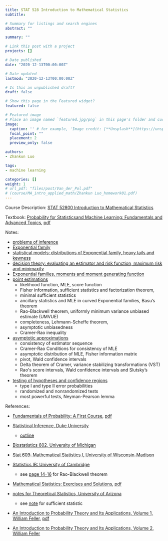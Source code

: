 ```yaml
---
title: STAT 528 Introduction to Mathematical Statistics
subtitle: 

# Summary for listings and search engines
abstract: ""

summary: ""

# Link this post with a project
projects: []

# Date published
date: "2020-12-13T00:00:00Z"

# Date updated
lastmod: "2020-12-13T00:00:00Z"

# Is this an unpublished draft?
draft: false

# Show this page in the Featured widget?
featured: false

# Featured image
# Place an image named `featured.jpg/png` in this page's folder and customize its options here.
image:
  caption: '' # for example, 'Image credit: [**Unsplash**](https://unsplash.com/photos/CpkOjOcXdUY)'
  focal_point: ""
  placement: 2
  preview_only: false

authors:
- Zhankun Luo

tags:
- machine learning

categories: []
weight: 1
# url_pdf: "files/post/Van_der_Pol.pdf"
# (course/MA_intro_applied_math/Zhankun Luo_homework01.pdf)
---
```

<!--more-->
Course Description: [STAT 52800 Introduction to Mathematical Statistics](https://catalog.pfw.edu/preview_course_nopop.php?catoid=11&coid=35853)


Textbook: 
[Probability for Statisticsand Machine Learning: Fundamentals and Advanced Topics](https://link.springer.com/book/10.1007/978-1-4419-9634-3), [pdf](https://link.springer.com/content/pdf/10.1007/978-1-4419-9634-3.pdf)

Notes: 
* [problems of inference](https://www.stat.purdue.edu/~dasgupta/528-1.pdf)
* [Exponential family](https://www.stat.purdue.edu/~dasgupta/expfamily.pdf)
* [statistical models: distributions of Exponential family, heavy tails and kewness](https://www.stat.purdue.edu/~dasgupta/528-2.pdf)
* [decision theory: evaluating an estimator and risk function, maximum risk and minimaxity](https://www.stat.purdue.edu/~dasgupta/528-3.pdf)
* [Exponential families, moments and moment generating function](https://www.stat.purdue.edu/~dasgupta/528-4.pdf)
* [point estimations](https://www.stat.purdue.edu/~dasgupta/528-5.pdf)
    * likelihood function, MLE, score function
    * Fisher information, sufficient statistics and factorization theorem, 
    * minimal sufficient statistics
    * ancillary statistics and MLE in curved Exponential families, Basu’s theorem
    * Rao-Blackwell theorem, uniformly minimum variance unbiased estimate (UMVUE) 
    * completeness, Lehmann-Scheffe theorem, 
    * asymptotic unbiasedness
    * Cramer-Rao inequality
* [asymptotic approximations](https://www.stat.purdue.edu/~dasgupta/528-6.pdf)
    * consistency of estimator sequence 
    * Cramer-Rao Conditions for consistency of MLE
    * asymptotic distribution of MLE, Fisher information matrix
    * pivot, Wald confidence intervals
    * Delta theorem of Cramer, variance stabilizing transformations (VST)
    * Rao's score intervals, Wald confidence intervals and Slutsky’s theorem
* [testing of hypotheses and confidence regions](https://www.stat.purdue.edu/~dasgupta/528-7.pdf)
    * type I and type II error probabilities
    * randomized and nonrandomized tests
    * most powerful tests, Neyman-Pearson lemma

References: 
* [Fundamentals of Probability: A First Course](https://link.springer.com/book/10.1007/978-1-4419-5780-1), [pdf](https://link.springer.com/content/pdf/10.1007/978-1-4419-5780-1.pdf)
* [Statistical Inference, Duke University](http://www2.stat.duke.edu/courses/Spring07/sta215/)
    * [outline](http://www2.stat.duke.edu/courses/Spring07/sta215/732syl.html)
    <!---
    * [distributions](http://www2.stat.duke.edu/courses/Spring07/sta215/etc/pdf.pdf), [wk01](http://www2.stat.duke.edu/courses/Spring07/sta215/lec/wk01.pdf), [wk02](http://www2.stat.duke.edu/courses/Spring07/sta215/lec/wk01.pdf), [wk03](http://www2.stat.duke.edu/courses/Spring07/sta215/lec/wk01.pdf), [wk04](http://www2.stat.duke.edu/courses/Spring07/sta215/lec/wk01.pdf), [wk05](http://www2.stat.duke.edu/courses/Spring07/sta215/lec/wk01.pdf), [wk07](http://www2.stat.duke.edu/courses/Spring07/sta215/lec/wk01.pdf), [wk08](http://www2.stat.duke.edu/courses/Spring07/sta215/lec/wk01.pdf), [wk11](http://www2.stat.duke.edu/courses/Spring07/sta215/lec/wk01.pdf), [wk12](http://www2.stat.duke.edu/courses/Spring07/sta215/lec/wk01.pdf), [wk13](http://www2.stat.duke.edu/courses/Spring07/sta215/lec/wk13.pdf), [wk14](http://www2.stat.duke.edu/courses/Spring07/sta215/lec/wk14.pdf), [wk15](http://www2.stat.duke.edu/courses/Spring07/sta215/lec/wk15.pdf)
    -->
    
* [Biostatistics 602, University of Michigan](https://genome.sph.umich.edu/wiki/Biostatistics_602:_Main_Page)
* [Stat 609: Mathematical Statistics I, University of Wisconsin-Madison](https://pages.stat.wisc.edu/~shao/stat609/)
* [Statistics IB: University of Cambridge](http://www.statslab.cam.ac.uk/~rrw1/stats/Sa5.pdf)
    * see [page 14-16](http://www.statslab.cam.ac.uk/~rrw1/stats/S03.pdf) for Rao-Blackwell theorem
* [Mathematical Statistics: Exercises and Solutions](https://link.springer.com/book/10.1007/0-387-28276-9), [pdf](https://link.springer.com/content/pdf/10.1007/0-387-28276-9.pdf)
* [notes for Theoretical Statistics, University of Arizona](https://www.math.arizona.edu/~jwatkins/notests.pdf)
    * see [note](https://www.math.arizona.edu/~jwatkins/sufficiency.pdf) for sufficient statistic
* [An Introduction to Probability Theory and Its Applications, Volume 1, William Feller](https://www.wiley.com/en-us/An+Introduction+to+Probability+Theory+and+Its+Applications%2C+Volume+1%2C+3rd+Edition-p-9780471257080), [pdf](https://www.gwern.net/docs/statistics/probability/1957-feller-anintroductiontoprobabilitytheoryanditsapplications.pdf)
* [An Introduction to Probability Theory and Its Applications, Volume 2, William Feller](https://www.wiley.com/en-us/An+Introduction+to+Probability+Theory+and+Its+Applications%2C+Volume+2%2C+2nd+Edition-p-9780471257097)
